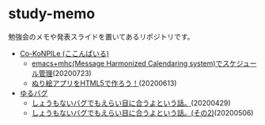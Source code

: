 # study-memo
勉強会のメモや発表スライドを置いてあるリポジトリです。

 * [Co-KoNPILe (ここんぱいる)](https://cokonpile.connpass.com/)
   * [emacs+mhc(Message Harmonized Calendaring system)でスケジュール管理](docs/cokonpile/20200723.html)(20200723)
   * [ぬり絵アプリをHTML5で作ろう！](docs/cokonpile/20200613.html)(20200613)
 * [ゆるバグ](https://yurubug.connpass.com/)
   * [しょうもないバグでもえらい目に合うよという話。](docs/yurubug/20200429.html)(20200429)
   * [しょうもないバグでもえらい目に合うよという話。(その2)](docs/yurubug/20200506.html)(20200506)


